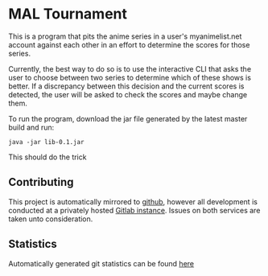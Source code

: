 # MAL Tournament

This is a program that pits the anime series in a user's myanimelist.net account against each other
in an effort to determine the scores for those series.

Currently, the best way to do so is to use the interactive CLI that asks the user to choose between
two series to determine which of these shows is better. If a discrepancy between this decision and the
current scores is detected, the user will be asked to check the scores and maybe change them.

To run the program, download the jar file generated by the latest master build and run:

    java -jar lib-0.1.jar
    
This should do the trick

## Contributing

This project is automatically mirrored to [github](https://github.com/namboy94/mal-tournament), however all development
is conducted at a privately hosted [Gitlab instance](http://gitlab.namibsun.net/namboy94/mal-tournament). Issues
on both services are taken unto consideration.

## Statistics

Automatically generated git statistics can be found [here](http://krumreyh.eu/mal-tournament/git_stats/index.html)